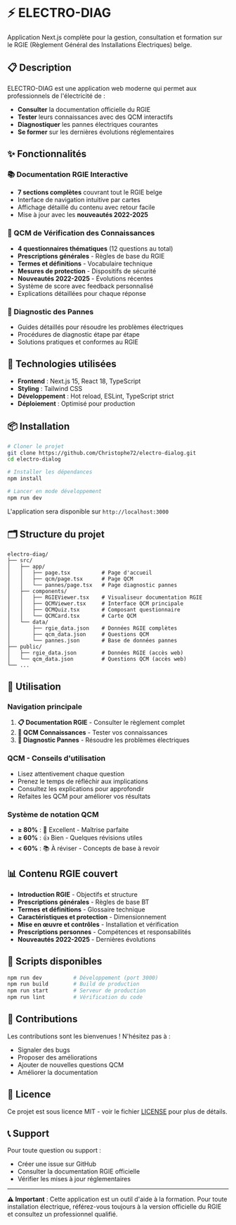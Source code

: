 # ⚡ ELECTRO-DIAG

Application Next.js complète pour la gestion, consultation et formation sur le RGIE (Règlement Général des Installations Électriques) belge.

## 📋 Description

ELECTRO-DIAG est une application web moderne qui permet aux professionnels de l'électricité de :

- **Consulter** la documentation officielle du RGIE
- **Tester** leurs connaissances avec des QCM interactifs
- **Diagnostiquer** les pannes électriques courantes
- **Se former** sur les dernières évolutions réglementaires

## ✨ Fonctionnalités

### 📚 Documentation RGIE Interactive

- **7 sections complètes** couvrant tout le RGIE belge
- Interface de navigation intuitive par cartes
- Affichage détaillé du contenu avec retour facile
- Mise à jour avec les **nouveautés 2022-2025**

### 🧠 QCM de Vérification des Connaissances

- **4 questionnaires thématiques** (12 questions au total)
- **Prescriptions générales** - Règles de base du RGIE
- **Termes et définitions** - Vocabulaire technique
- **Mesures de protection** - Dispositifs de sécurité
- **Nouveautés 2022-2025** - Évolutions récentes
- Système de score avec feedback personnalisé
- Explications détaillées pour chaque réponse

### 🔧 Diagnostic des Pannes

- Guides détaillés pour résoudre les problèmes électriques
- Procédures de diagnostic étape par étape
- Solutions pratiques et conformes au RGIE

## 🚀 Technologies utilisées

- **Frontend** : Next.js 15, React 18, TypeScript
- **Styling** : Tailwind CSS
- **Développement** : Hot reload, ESLint, TypeScript strict
- **Déploiement** : Optimisé pour production

## 📦 Installation

```bash
# Cloner le projet
git clone https://github.com/Christophe72/electro-dialog.git
cd electro-dialog

# Installer les dépendances
npm install

# Lancer en mode développement
npm run dev
```

L'application sera disponible sur `http://localhost:3000`

## 🗂️ Structure du projet

```
electro-diag/
├── src/
│   ├── app/
│   │   ├── page.tsx          # Page d'accueil
│   │   ├── qcm/page.tsx      # Page QCM
│   │   └── pannes/page.tsx   # Page diagnostic pannes
│   ├── components/
│   │   ├── RGIEViewer.tsx    # Visualiseur documentation RGIE
│   │   ├── QCMViewer.tsx     # Interface QCM principale
│   │   ├── QCMQuiz.tsx       # Composant questionnaire
│   │   └── QCMCard.tsx       # Carte QCM
│   └── data/
│       ├── rgie_data.json    # Données RGIE complètes
│       ├── qcm_data.json     # Questions QCM
│       └── pannes.json       # Base de données pannes
├── public/
│   ├── rgie_data.json        # Données RGIE (accès web)
│   └── qcm_data.json         # Questions QCM (accès web)
└── ...
```

## 🎯 Utilisation

### Navigation principale

1. **📋 Documentation RGIE** - Consulter le règlement complet
2. **🧠 QCM Connaissances** - Tester vos connaissances
3. **🔧 Diagnostic Pannes** - Résoudre les problèmes électriques

### QCM - Conseils d'utilisation

- Lisez attentivement chaque question
- Prenez le temps de réfléchir aux implications
- Consultez les explications pour approfondir
- Refaites les QCM pour améliorer vos résultats

### Système de notation QCM

- **≥ 80%** : 🌟 Excellent - Maîtrise parfaite
- **≥ 60%** : 👍 Bien - Quelques révisions utiles
- **< 60%** : 📚 À réviser - Concepts de base à revoir

## 📊 Contenu RGIE couvert

- **Introduction RGIE** - Objectifs et structure
- **Prescriptions générales** - Règles de base BT
- **Termes et définitions** - Glossaire technique
- **Caractéristiques et protection** - Dimensionnement
- **Mise en œuvre et contrôles** - Installation et vérification
- **Prescriptions personnes** - Compétences et responsabilités
- **Nouveautés 2022-2025** - Dernières évolutions

## 🔧 Scripts disponibles

```bash
npm run dev          # Développement (port 3000)
npm run build        # Build de production
npm run start        # Serveur de production
npm run lint         # Vérification du code
```

## 🌟 Contributions

Les contributions sont les bienvenues ! N'hésitez pas à :

- Signaler des bugs
- Proposer des améliorations
- Ajouter de nouvelles questions QCM
- Améliorer la documentation

## 📄 Licence

Ce projet est sous licence MIT - voir le fichier [LICENSE](LICENSE) pour plus de détails.

## 📞 Support

Pour toute question ou support :

- Créer une issue sur GitHub
- Consulter la documentation RGIE officielle
- Vérifier les mises à jour réglementaires

---

**⚠️ Important** : Cette application est un outil d'aide à la formation. Pour toute installation électrique, référez-vous toujours à la version officielle du RGIE et consultez un professionnel qualifié.

